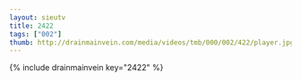 ```yaml
--- 
layout: sieutv
title: 2422
tags: ["002"]
thumb: http://drainmainvein.com/media/videos/tmb/000/002/422/player.jpg
---
```

{% include drainmainvein key="2422" %} 
